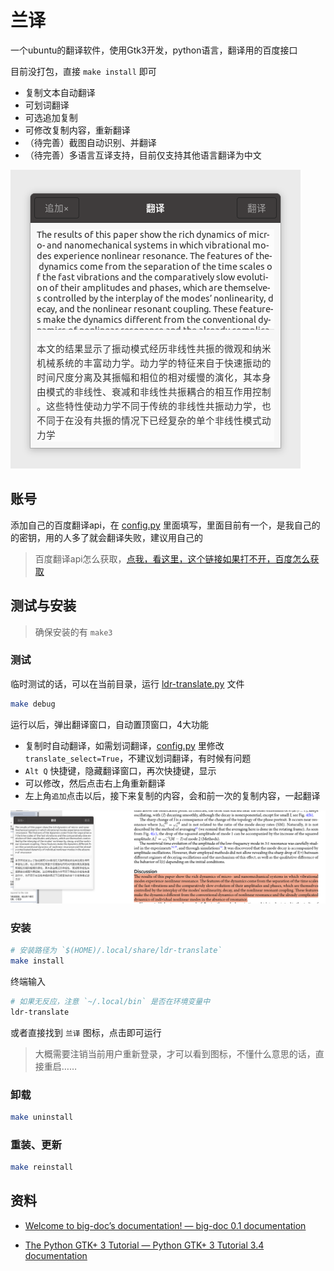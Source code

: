 # 兰译

一个ubuntu的翻译软件，使用Gtk3开发，python语言，翻译用的百度接口

目前没打包，直接 `make install` 即可

- 复制文本自动翻译
- 可划词翻译
- 可选追加复制
- 可修改复制内容，重新翻译
- （待完善）截图自动识别、并翻译
- （待完善）多语言互译支持，目前仅支持其他语言翻译为中文

![运行](images/lt.png)

## 账号

添加自己的百度翻译api，在 [config.py](./config.py) 里面填写，里面目前有一个，是我自己的的密钥，用的人多了就会翻译失败，建议用自己的

> 百度翻译api怎么获取，[点我，看这里，这个链接如果打不开，百度怎么获取](https://ripperhe.gitee.io/bob/#/service/translate/baidu)


## 测试与安装

> 确保安装的有 `make3`

### 测试

临时测试的话，可以在当前目录，运行 [ldr-translate.py](./ldr-translate.py) 文件

```sh
make debug
```

运行以后，弹出翻译窗口，自动置顶窗口，4大功能

- 复制时自动翻译，如需划词翻译，[config.py](./config.py) 里修改 `translate_select=True`，不建议划词翻译，有时候有问题
- `Alt Q` 快捷键，隐藏翻译窗口，再次快捷键，显示
- 可以修改，然后点击右上角重新翻译
- 左上角`追加`点击以后，接下来复制的内容，会和前一次的复制内容，一起翻译

![运行](images/lt_more.png)

### 安装

```bash
# 安装路径为 `$(HOME)/.local/share/ldr-translate`
make install
```

终端输入

```bash
# 如果无反应，注意 `~/.local/bin` 是否在环境变量中
ldr-translate
``` 

或者直接找到 `兰译` 图标，点击即可运行
> 大概需要注销当前用户重新登录，才可以看到图标，不懂什么意思的话，直接重启……

### 卸载

```bash
make uninstall
```

### 重装、更新

```bash
make reinstall
```

## 资料

- [Welcome to big-doc’s documentation! &mdash; big-doc 0.1 documentation](https://thebigdoc.readthedocs.io/en/latest/index.html)

- [The Python GTK+ 3 Tutorial &mdash; Python GTK+ 3 Tutorial 3.4 documentation](https://python-gtk-3-tutorial.readthedocs.io/en/latest/index.html)